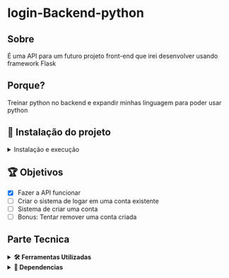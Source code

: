 # login-Backend-python

## Sobre
É uma API para um futuro projeto front-end que irei desenvolver usando framework Flask

## Porque?
Treinar python no backend e expandir minhas linguagem para poder usar python

## 🚀 Instalação do projeto
<details>
  <summary>Instalação e execução</summary>
  
  #### 1 - Clone o repositório
  - Use o comando ```git clone git@github.com:JoaoVMarques/login-backend.git```
  - Entre na pasta ```cd login-backend```

  #### 2 - Criar o ambiente virtual
  - Inicie o ambiente virtual ```python3 -m venv .venv && source .venv/bin/activate```
  
  #### 3 - Instalar as dependencias
  - Para instalar as dependencias ```python3 -m pip install -r dev-requirements.txt```
  
  ### 4 - Iniciar o servidor
  - Para iniciar o servidor ```python3 login_backend```

</details>

## 🏆 Objetivos
- [x] Fazer a API funcionar
- [ ] Criar o sistema de logar em uma conta existente
- [ ] Sistema de criar uma conta
- [ ] Bonus: Tentar remover uma conta criada

## Parte Tecnica
<details>
  <summary><strong>🛠️ Ferramentas Utilizadas</strong></summary><br />

  - [Python](https://www.python.org/) Montar o projeto
  - [VsCode](https://code.visualstudio.com/) Editor de codigo fonte
</details>

<details>
  <summary><strong>🧰 Dependencias</strong></summary><br />
  
  - Todas as dependencias estão dentro de ```dev-requirements.txt```
  - [Flask](https://flask.palletsprojects.com/en/2.2.x/) Framework para o servidor 
  
</details>

